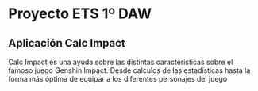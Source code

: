 # Proyecto ETS 1º DAW
## Aplicación Calc Impact
Calc Impact es una ayuda sobre las distintas caracteristicas sobre el famoso juego Genshin Impact.
Desde calculos de las estadísticas hasta la forma más óptima de equipar a los diferentes personajes del juego

